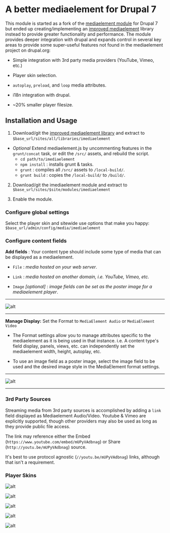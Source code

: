 # A better mediaelement for Drupal 7

This module is started as a fork of the [mediaelement module](https://www.drupal.org/project/mediaelement) for Drupal 7 but ended up creating/implementing an [improved mediaelement](https://github.com/ablank/imediaelement) library instead to provide greater functionality and performance. The module provides deeper integration with drupal and expands control in several key areas to provide some super-useful features not found in the mediaelement project on drupal.org:

- Simple integration with 3rd party media providers (YouTube, Vimeo, etc.)

- Player skin selection.

- `autoplay`, `preload`, and `loop` media attributes.

- i18n integration with drupal.

- ~20% smaller player filesize.

## Installation and Usage

1. Download/git the [improved mediaelement library](https://github.com/ablank/imediaelement) and extract to `$base_url/sites/all/libraries/imediaelement`

-  *Optional* Extend mediaelement.js by uncommenting features in the `grunt/concat` task, or edit the `/src/` assets, and rebuild the script.
    - `cd path/to/imediaelement`
    - `npm install` : installs grunt & tasks.
    - `grunt` : compiles all `/src/` assets to `/local-build/`.
    - `grunt build` : copies the `/local-build/` to `/build/`.

2. Download/git the imediaelement module and extract to `$base_url/sites/$site/modules/imediaelement`

3. Enable the module.

### Configure global settings

 Select the player skin and sitewide use options that make you happy: `$base_url/admin/config/media/imediaelement`

### Configure content fields

**Add fields** : Your content type should include some type of media that can be displayed as a mediaelement.

  - `File` : *media hosted on your web server*.

  - `Link` : *media hosted on another domain, i.e. YouTube, Vimeo, etc.*
  
  - `Image` *[optional]* : *image fields can be set as the poster image for a mediaelement player*.

___
 ![alt](https://rawgit.com/ablank/imediaelement.module/gh-pages/images/fields.png)
___

**Manage Display:** Set the Format to `MediaElement Audio` or `MediaElement Video`

  - The Format settings allow you to manage attributes specific to the mediaelement as it is being used in that instance. i.e. A content type's field display, panels, views, etc. can independently set the mediaelement width, height, autoplay, etc.
  
  - To use an image field as a poster image, select the image field to be used and the desired image style in the MediaElement format settings.

___

![alt](https://rawgit.com/ablank/imediaelement.module/gh-pages/images/formatsettings.png)
___

### 3rd Party Sources

Streaming media from 3rd party sources is accomplished by adding a `link` field displayed as Mediaelement Audio/Video. Youtube & Vimeo are explicitly supported, though other providers may also be used as long as they provide public file access.

The link may reference either the Embed (`https://www.youtube.com/embed/mUPyVAdbnag`) or Share (`http://youtu.be/mUPyVAdbnag`) source.

It's best to use protocol agnostic (`//youtu.be/mUPyVAdbnag`) links, although that isn't a requirement.

### Player Skins

![alt](https://rawgit.com/ablank/imediaelement.module/gh-pages/images/ME_dark.png)

![alt](https://rawgit.com/ablank/imediaelement.module/gh-pages/images/ME_light.png)

![alt](https://rawgit.com/ablank/imediaelement.module/gh-pages/images/ME_dark_large.png)

![alt](https://rawgit.com/ablank/imediaelement.module/gh-pages/images/ME_light_large.png)

![alt](https://rawgit.com/ablank/imediaelement.module/gh-pages/images/Original_ME.png)
